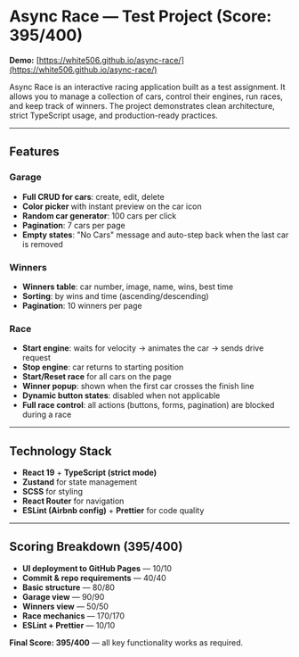 # Async Race — Test Project (Score: 395/400)

**Demo:** [https://white506.github.io/async-race/](https://white506.github.io/async-race/)

Async Race is an interactive racing application built as a test assignment.
It allows you to manage a collection of cars, control their engines, run races, and keep track of winners.
The project demonstrates clean architecture, strict TypeScript usage, and production-ready practices.

---

## Features

### Garage
- **Full CRUD for cars**: create, edit, delete
- **Color picker** with instant preview on the car icon
- **Random car generator**: 100 cars per click
- **Pagination**: 7 cars per page
- **Empty states**: "No Cars" message and auto-step back when the last car is removed

### Winners
- **Winners table**: car number, image, name, wins, best time
- **Sorting**: by wins and time (ascending/descending)
- **Pagination**: 10 winners per page

### Race
- **Start engine**: waits for velocity → animates the car → sends drive request
- **Stop engine**: car returns to starting position
- **Start/Reset race** for all cars on the page
- **Winner popup**: shown when the first car crosses the finish line
- **Dynamic button states**: disabled when not applicable
- **Full race control**: all actions (buttons, forms, pagination) are blocked during a race

---

## Technology Stack
- **React 19** + **TypeScript (strict mode)**
- **Zustand** for state management
- **SCSS** for styling
- **React Router** for navigation
- **ESLint (Airbnb config)** + **Prettier** for code quality

---

## Scoring Breakdown (395/400)
- **UI deployment to GitHub Pages** — 10/10
- **Commit & repo requirements** — 40/40
- **Basic structure** — 80/80
- **Garage view** — 90/90
- **Winners view** — 50/50
- **Race mechanics** — 170/170
- **ESLint + Prettier** — 10/10

**Final Score: 395/400** — all key functionality works as required.
